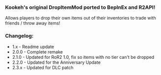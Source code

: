﻿### Kookeh's original DropItemMod ported to BepInEx and R2API!
Allows players to drop their own items out of their inventories to trade with friends / throw away items!


### Changelog:
- 1.x - Readme update
- 2.0.0 - Complete remake
- 2.1.0 - Updated for RoR2 1.0, fix so items with no tier can't be dropped
- 2.2.0 - Updated for the Anniversary Update
- 2.3.x - Updated for DLC patch